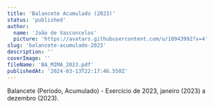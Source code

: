 ```yaml
---
title: 'Balancete Acumulado (2023)'
status: 'published'
author:
  name: 'João de Vasconcelos'
  picture: 'https://avatars.githubusercontent.com/u/10943992?v=4'
slug: 'balancete-acumulado-2023'
description: ''
coverImage: ''
fileName: 'BA_MIMA_2023.pdf'
publishedAt: '2024-03-13T22:17:46.550Z'
---
```


Balancete (Período, Acumulado) - Exercício de 2023, janeiro (2023) a dezembro (2023).